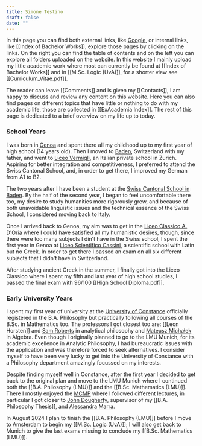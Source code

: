 ```yaml
---
title: Simone Testino
draft: false
date: ""
---
```

In this page you can find both external links, like [Google](https://www.google.com), or internal links, like [[Index of Bachelor Works]], explore those pages by clicking on the links. On the right you can find the table of contents and on the left you can explore all folders uploaded on the website. In this website I mainly upload my little academic work where most can currently be found at [[Index of Bachelor Works]] and in [[M.Sc. Logic (UvA)]], for a shorter view see [[Curriculum_Vitae.pdf]].

The reader can leave [[Comments]] and is given my [[Contacts]], I am happy to discuss and review any content on this website. Here you can also find pages on different topics that have little or nothing to do with my academic life, those are collected in [[ExAcademia Index]]. The rest of this page is dedicated to a brief overview on my life up to today.
### School Years
I was born in [Genoa](https://maps.app.goo.gl/SQ3dbn5pLBdD5xYKA) and spent there all my childhood up to my first year of high school (14 years old). Then I moved to [Baden](https://maps.app.goo.gl/LMU7ArNQwwto4PU48?g_st=ic), Switzerland with my father, and went to [Liceo Vermigli](http://liceo-vermigli.com/), an Italian private school in Zurich. Aspiring for better integration and competitiveness, I preferred to attend the Swiss Cantonal School, and, in order to get there, I improved my German from A1 to B2.

The two years after I have been a student at the [Swiss Cantonal School in Baden](https://www.kanti-baden.ch/). By the half of the second year, I began to feel uncomfortable there too, my desire to study humanities more rigorously grew, and because of both unavoidable linguistic issues and the technical essence of the Swiss School, I considered moving back to Italy.

Once I arrived back to Genoa, my aim was to get in the [Liceo Classico A. D'Oria](https://liceodoria.edu.it/) where I could have satisfied all my humanistic desires, though, since there were too many subjects I din't have in the Swiss school, I spent the first year in Genoa at [Liceo Scientifico Cassini](https://www.liceocassini.it/), a scientific school with Latin but no Greek. In order to get there I passed an exam on all six different subjects that I didn't have in Switzerland.

After studying ancient Greek in the summer, I finally got into the Liceo Classico where I spent my fifth and last year of high school studies, I passed the final exam with 96/100 [[High School Diploma.pdf]].
### Early University Years
I spent my first year of university at the [University of Constance](https://www.uni-konstanz.de/) officially registered in the B.A. Philosophy but practically following all courses of the B.Sc. in Mathematics too. The professors I got closest too are: [[Leon Horsten]] and [Sam Roberts](https://www.philosophie.uni-konstanz.de/en/ag-leon-horsten/members-of-the-ag-horsten/academic-staff/sam-roberts/) in analytical philosophy and [Mateusz Michałek](https://www.mathematik.uni-konstanz.de/working-group-real-geometry-and-algebra/prof-dr-mateusz-michalek/) in Algebra. Even though I originally planned to go to the LMU Munich, for its academic excellence in Analytic Philosophy, I had bureaucratic issues with the application and was therefore forced to seek alternatives. I consider myself to have been very lucky to get into the University of Constance with a Philosophy department amazingly focussed on my interests.

Despite finding myself well in Constance, after the first year I decided to get back to the original plan and move to the LMU Munich where I continued both the [[B.A. Philosophy (LMU)]] and the [[B.Sc. Mathematics (LMU)]]. There I mostly enjoyed the [MCMP](https://www.mcmp.philosophie.uni-muenchen.de/index.html) where I followed different lectures, in particular I got closer to [John Dougherty](https://www.mcmp.philosophie.uni-muenchen.de/people/faculty/dougherty_john/index.html), supervisor of my [[B.A. Philosophy Thesis]], and [Alessandra Marra](https://www.mcmp.philosophie.uni-muenchen.de/people/faculty/marra_alessandra/index.html).

In August 2024 I plan to finish the [[B.A. Philosophy (LMU)]] before I move to Amsterdam to begin my [[M.Sc. Logic (UvA)]]; I will also get back to Munich to give the last exams missing to conclude my [[B.Sc. Mathematics (LMU)]].
